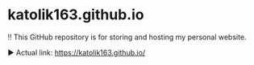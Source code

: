 # katolik163.github.io
:bangbang: This GitHub repository is for storing and hosting my personal website.

:arrow_forward: Actual link: https://katolik163.github.io/
